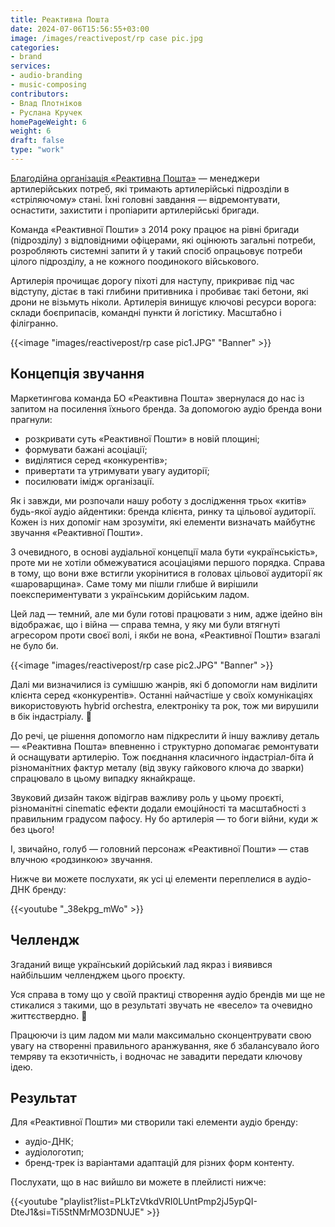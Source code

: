 ```yaml
---
title: Реактивна Пошта
date: 2024-07-06T15:56:55+03:00
image: /images/reactivepost/rp case pic.jpg
categories:
- brand
services:
- audio-branding
- music-composing
contributors:
- Влад Плотніков
- Руслана Кручек
homePageWeight: 6
weight: 6
draft: false
type: "work"
---
```


[Благодійна організація «Реактивна Пошта»](https://reactivepost.org/) — менеджери артилерійських потреб, які тримають артилерійські підрозділи в «стріляючому» стані. Їхні головні завдання — відремонтувати, оснастити, захистити і пропіарити артилерійські бригади.

Команда «Реактивної Пошти» з 2014 року працює на рівні бригади (підрозділу) з відповідними офіцерами, які оцінюють загальні потреби, розробляють системні запити й  у такий спосіб опрацьовує потреби цілого підрозділу, а не кожного поодинокого військового.

Артилерія прочищає дорогу піхоті для наступу, прикриває під час відступу, дістає в такі глибини притивника і пробиває такі бетони, які дрони не візьмуть ніколи. Артилерія винищує ключові ресурси ворога: склади боєприпасів, командні пункти й логістику. Масштабно і філігранно.

{{<image "images/reactivepost/rp case pic1.JPG" "Banner"  >}}

## Концепція звучання
Маркетингова команда БО «Реактивна Пошта» звернулася до нас із запитом на посилення їхнього бренда. За допомогою аудіо бренда вони прагнули:

- розкривати суть «Реактивної Пошти» в новій площині;
- формувати бажані асоціації;
- виділятися серед «конкурентів»;
- привертати та утримувати увагу аудиторії;
- посилювати імідж організації.

Як і завжди, ми розпочали нашу роботу з дослідження трьох «китів» будь-якої аудіо айдентики: бренда клієнта, ринку та цільової аудиторії. Кожен із них допоміг нам зрозуміти, які елементи визначать майбутнє звучання «Реактивної Пошти».

З очевидного, в основі аудіальної концепції мала бути «українськість», проте ми не хотіли обмежуватися асоціаціями першого порядка. Справа в тому, що вони вже встигли укорінитися в головах цільової аудиторії як «шароварщина». Саме тому ми пішли глибше й вирішили поекспериментувати з українським дорійським ладом.

Цей лад — темний, але ми були готові працювати з ним, адже ідейно він відображає, що і війна –– справа темна, у яку ми були втягнуті агресором проти своєї волі, і якби не вона, «Реактивної Пошти» взагалі не було би.

{{<image "images/reactivepost/rp case pic2.JPG" "Banner"  >}}

Далі ми визначилися із сумішшю жанрів, які б допомогли нам виділити клієнта серед «конкурентів». Останні найчастіше у своїх комунікаціях використовують hybrid orchestra, електроніку та рок, тож ми вирушили в бік індастріалу. 🙂

До речі, це рішення допомогло нам підкреслити й іншу важливу деталь — «Реактивна Пошта» впевненно і структурно допомагає ремонтувати й оснащувати артилерію. Тож поєднання класичного індастріал-біта й різноманітних фактур металу (від звуку гайкового ключа до зварки) спрацювало в цьому випадку якнайкраще.

Звуковий дизайн також відіграв важливу роль у цьому проєкті, різноманітні cinematic ефекти додали емоційності та масштабності з правильним градусом пафосу. Ну бо артилерія — то боги війни, куди ж без цього!

І, звичайно, голуб — головний персонаж «Реактивної Пошти» — став влучною «родзинкою» звучання.

Нижче ви можете послухати, як усі ці елементи переплелися в аудіо-ДНК бренду:

{{<youtube "_38ekpg_mWo" >}}

## Челлендж

Згаданий вище український дорійський лад якраз і виявився найбільшим челленджем цього проєкту.

Уся справа в тому що у своїй практиці створення аудіо брендів ми ще не стикалися з такими, що в результаті звучать не «весело» та очевидно життєствердно. 🙂

Працюючи із цим ладом ми мали максимально сконцентрувати свою увагу на створенні правильного аранжування, яке б збалансувало його темряву та екзотичність, і водночас не завадити передати ключову ідею.

## Результат

Для «Реактивної Пошти» ми створили такі елементи аудіо бренду:

- аудіо-ДНК;
- аудіологотип;
- бренд-трек із варіантами адаптацій для різних форм контенту.
  
Послухати, що в нас вийшло ви можете в плейлисті нижче:

{{<youtube "playlist?list=PLkTzVtkdVRI0LUntPmp2jJ5ypQI-DteJ1&si=Ti5StNMrMO3DNUJE" >}}
